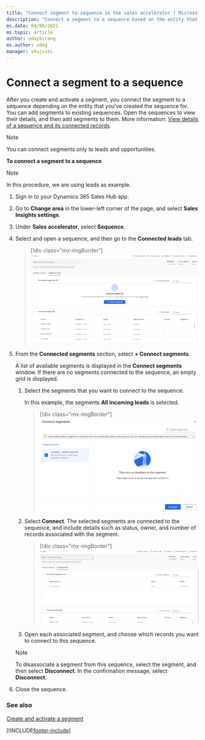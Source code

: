 ```yaml
---
title: "Connect segment to sequence in the sales accelerator | MicrosoftDocs"
description: "Connect a segment to a sequence based on the entity that the sequence is created in the sales accelerator in Dynamics 365 Sales."
ms.date: 04/09/2021
ms.topic: article
author: udaykirang
ms.author: udag
manager: shujoshi
---
```


# Connect a segment to a sequence

After you create and activate a segment, you connect the segment to a sequence depending on the entity that you've created the sequence for. You can add segments to existing sequences. Open the sequences to view their details, and then add segments to them. More information: [View details of a sequence and its connected records](view-sequence-details-connected-records.md).  

> [!NOTE]
> You can connect segments only to leads and opportunities. 

<!--markdownlint-disable MD036-->
**To connect a segment to a sequence**
<!--markdownlint-enable MD036-->
>[!NOTE]
>In this procedure, we are using leads as example.

1. Sign in to your Dynamics 365 Sales Hub app.    
2. Go to **Change area** in the lower-left corner of the page, and select **Sales Insights settings**.    
3. Under **Sales accelerator**, select **Sequence**.    
4. Select and open a sequence, and then go to the **Connected leads** tab.    

   >[!div class="mx-imgBorder"]
   >![View connected leads](media/sa-segment-connect-lead-tab.png "View connected leads")

5. From the **Connected segments** section, select **+ Connect segments**. 

   A list of available segments is displayed in the **Connect segments** window. If there are no segments connected to the sequence, an empty grid is displayed.

    1. Select the segments that you want to connect to the sequence.

       In this example, the segments **All incoming leads** is selected.

       >[!div class="mx-imgBorder"]
       >![Select segments to connect to a sequence](media/sa-segment-connect-select-segments.png "Select segments to connect to a sequence")

    2. Select **Connect**. The selected segments are connected to the sequence, and include details such as status, owner, and number of records associated with the segment.

       >[!div class="mx-imgBorder"]
       >![Selected segments connected to the sequence](media/sa-segment-connect-selected-segments-added.png "Selected segments connected to the sequence")      

    3. Open each associated segment, and choose which records you want to connect to this sequence.   

    >[!NOTE]
    >To disassociate a segment from this sequence, select the segment, and then select **Disconnect**. In the confirmation message, select **Disconnect**.

8. Close the sequence.

### See also

[Create and activate a segment](create-and-activate-a-segment.md)   


[!INCLUDE[footer-include](../includes/footer-banner.md)]
